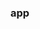 ### app

<script type="text/javascript" src="{{ site.github.url }}/src/main/resources/public/bundle.js"></script>
